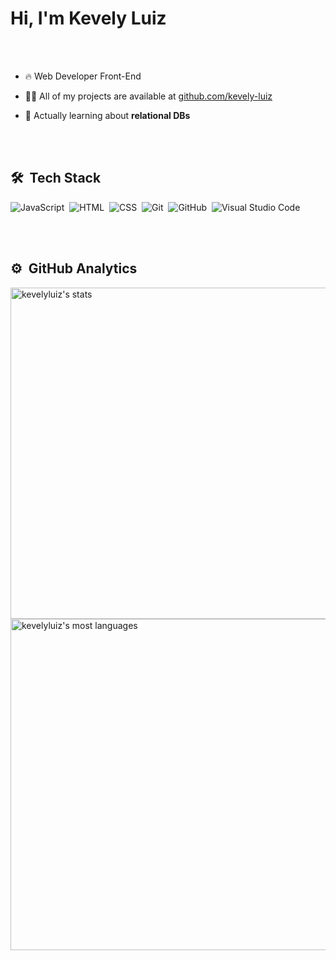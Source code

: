 <h1 align="left">Hi, I'm Kevely Luiz</h1>

<br><br>

- 🔥 Web Developer Front-End

- 👨‍💻 All of my projects are available at [github.com/kevely-luiz](https://github.com/kevely-luiz)

- 💪 Actually learning about **relational DBs**


<br><br>

## 🛠 &nbsp;Tech Stack

![JavaScript](https://img.shields.io/badge/-JavaScript-05122A?style=flat&logo=javascript)&nbsp;
![HTML](https://img.shields.io/badge/-HTML-05122A?style=flat&logo=HTML5)&nbsp;
![CSS](https://img.shields.io/badge/-CSS-05122A?style=flat&logo=CSS3&logoColor=1572B6)&nbsp;
![Git](https://img.shields.io/badge/-Git-05122A?style=flat&logo=git)&nbsp;
![GitHub](https://img.shields.io/badge/-GitHub-05122A?style=flat&logo=github)&nbsp;
![Visual Studio Code](https://img.shields.io/badge/-Visual%20Studio%20Code-05122A?style=flat&logo=visual-studio-code&logoColor=007ACC)&nbsp;

<br><br>

## ⚙️ &nbsp;GitHub Analytics

<p align="left">
<img width="530em" src="https://github-readme-stats.vercel.app/api?username=kevely-luiz&show_icons=true&theme=vue-dark&hide_border=true" alt="kevelyluiz's stats"/>
<img width="530em" src="https://github-readme-stats.vercel.app/api/top-langs/?username=kevely-luiz&layout=compact&theme=vue-dark&hide_border=true" alt="kevelyluiz's most languages"/>
</p>
